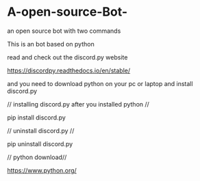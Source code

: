 # A-open-source-Bot-
an open source bot with two commands


This is an bot based on python

read and check out the discord.py website

https://discordpy.readthedocs.io/en/stable/

and you need to download python on your pc or laptop and install discord.py

// installing discord.py after you installed python //

pip install discord.py

// uninstall discord.py //

pip uninstall discord.py


// python download//

https://www.python.org/

